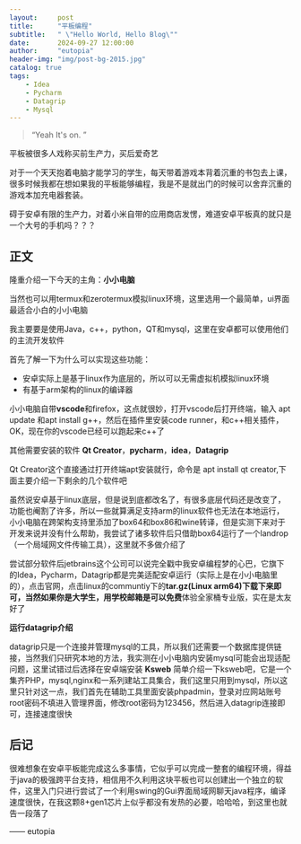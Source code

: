 ```yaml
---
layout:     post
title:      "平板编程"
subtitle:   " \"Hello World, Hello Blog\""
date:       2024-09-27 12:00:00
author:     "eutopia"
header-img: "img/post-bg-2015.jpg"
catalog: true
tags:
    - Idea
    - Pycharm
    - Datagrip
    - Mysql
---
```


> “Yeah It's on. ”


平板被很多人戏称买前生产力，买后爱奇艺


对于一个天天抱着电脑才能学习的学生，每天带着游戏本背着沉重的书包去上课，很多时候我都在想如果我的平板能够编程，我是不是就出门的时候可以舍弃沉重的游戏本加充电器套装。

碍于安卓有限的生产力，对着小米自带的应用商店发愣，难道安卓平板真的就只是一个大号的手机吗？？？


<p id = "build"></p>

## 正文

隆重介绍一下今天的主角：**小小电脑**

当然也可以用termux和zerotermux模拟linux环境，这里选用一个最简单，ui界面最适合小白的小小电脑

我主要要是使用Java，c++，python，QT和mysql，这里在安卓都可以使用他们的主流开发软件

首先了解一下为什么可以实现这些功能：

* 安卓实际上是基于linux作为底层的，所以可以无需虚拟机模拟linux环境
* 有基于arm架构的linux的编译器



小小电脑自带**vscode**和firefox，这点就很妙，打开vscode后打开终端，输入 apt update 和apt install g++，然后在插件里安装code runner，和c++相关插件，OK，现在你的vscode已经可以跑起来c++了

其他需要安装的软件 **Qt Creator**，**pycharm**，**idea**，**Datagrip**


Qt Creator这个直接通过打开终端apt安装就行，命令是 apt install qt creator,下面主要介绍一下剩余的几个软件吧

虽然说安卓基于linux底层，但是说到底都改名了，有很多底层代码还是改变了，功能也阉割了许多，所以一些就算满足支持arm的linux软件也无法在本地运行，小小电脑在跨架构支持里添加了box64和box86和wine转译，但是实测下来对于开发来说并没有什么帮助，我尝试了诸多软件后只借助box64运行了一个landrop（一个局域网文件传输工具），这里就不多做介绍了

尝试部分软件后jetbrains这个公司可以说完全戳中我安卓编程梦的心巴，它旗下的Idea，Pycharm，Datagrip都是完美适配安卓运行（实际上是在小小电脑里的），点击官网，点击linux的communtiy下的**tar.gz(Linux arm64)**下载下来即可，当然如果你是大学生，用学校邮箱是可以**免费**体验全家桶专业版，实在是太友好了


**运行datagrip介绍**

datagrip只是一个连接并管理mysql的工具，所以我们还需要一个数据库提供链接，当然我们只研究本地的方法，我实测在小小电脑内安装mysql可能会出现适配问题，这里试错过后选择在安卓端安装 **Ksweb**
简单介绍一下ksweb吧，它是一个集齐PHP，mysql,nginx和一系列建站工具集合，我们这里只用到mysql，所以这里只针对这一点，我们首先在辅助工具里面安装phpadmin，登录对应网站账号root密码不填进入管理界面，修改root密码为123456，然后进入datagrip连接即可，连接速度很快



## 后记

很难想象在安卓平板能完成这么多事情，它似乎可以完成一整套的编程环境，得益于java的极强跨平台支持，相信用不久利用这块平板也可以创建出一个独立的软件，这里入门只进行尝试了一个利用swing的Gui界面局域网聊天java程序，编译速度很快，在我这颗8+gen1芯片上似乎都没有发热的必要，哈哈哈，到这里也就告一段落了

—— eutopia
